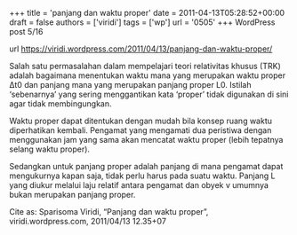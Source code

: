 +++
title = 'panjang dan waktu proper'
date = 2011-04-13T05:28:52+00:00
draft = false
authors = ['viridi']
tags = ['wp']
url = '0505'
+++
WordPress post 5/16 <!--more-->

url https://viridi.wordpress.com/2011/04/13/panjang-dan-waktu-proper/

Salah satu permasalahan dalam mempelajari teori relativitas khusus (TRK) adalah bagaimana menentukan waktu mana yang merupakan waktu proper Δt0 dan panjang mana yang merupakan panjang proper L0. Istilah ‘sebenarnya’ yang sering menggantikan kata ‘proper’ tidak digunakan di sini agar tidak membingungkan.

Waktu proper dapat ditentukan dengan mudah bila konsep ruang waktu diperhatikan kembali. Pengamat yang mengamati dua peristiwa dengan menggunakan jam yang sama akan mencatat waktu proper (lebih tepatnya selang waktu proper).

Sedangkan untuk panjang proper adalah panjang di mana pengamat dapat mengukurnya kapan saja, tidak perlu harus pada suatu waktu. Panjang L yang diukur melalui laju relatif antara pengamat dan obyek v umumnya bukan merupakan panjang proper.

Cite as: Sparisoma Viridi, “Panjang dan waktu proper”, viridi.wordpress.com, 2011/04/13 12.35+07
